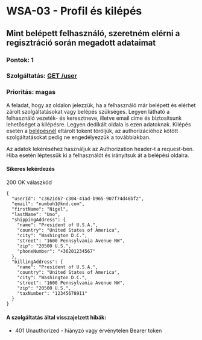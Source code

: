 # WSA-03 - Profil és kilépés

## Mint belépett felhasználó, szeretném elérni a regisztráció során megadott adataimat

### Pontok: 1
### Szolgáltatás: [GET /user](http://localhost:5000/api-doc#/Users/AuthController_getProfile)
### Prioritás: magas

A feladat, hogy az oldalon jelezzük, ha a felhasználó már belépett és elérhet zárolt szolgáltatásokat vagy belépés szükséges. Legyen látható a felhasználó vezeték- és keresztneve, illetve email címe és biztosítsunk lehetőséget a kilépésre. Legyen dedikált oldala is ezen adatoknak.
Kilépés esetén a [belépésnél](./WSA-01.md) eltárolt tokent töröljük, az authorizációhoz kötött szolgáltatásokat pedig ne engedélyezzük a továbbiakban.  

Az adatok lekéréséhez használjuk az Authorization header-t a request-ben. Hiba esetén léptessük ki a felhasználót és irányítsuk át a belépési oldalra.

#### Sikeres lekérdezés
200 OK válaszkód
```
{
  "userId": "c3621d67-c304-41ad-b965-907f74d46bf2",
  "email": "numbuh1@knd.com",
  "firstName": "Nigel",
  "lastName": "Uno",
  "shippingAddress": {
    "name": "President of U.S.A.",
    "country": "United States of America",
    "city": "Washington D.C.",
    "street": "1600 Pennsylvania Avenue NW",
    "zip": "20500 U.S.",
    "phoneNumber": "+36201234567"
  },
  "billingAddress": {
    "name": "President of U.S.A.",
    "country": "United States of America",
    "city": "Washington D.C.",
    "street": "1600 Pennsylvania Avenue NW",
    "zip": "20500 U.S.",
    "taxNumber": "12345678911"
  }
}
```

#### A szolgáltatás által visszajelzett hibák:
- 401 Unauthorized - hiányzó vagy érvénytelen Bearer token